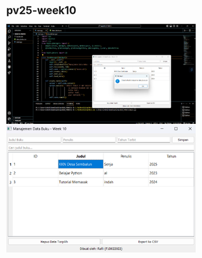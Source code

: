 # pv25-week10
![alt text](<Screenshot 2025-05-29 163717.png>) 
![alt text](<Screenshot 2025-05-29 163408.png>)